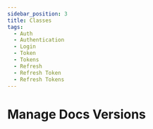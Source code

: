 ```yaml
---
sidebar_position: 3
title: Classes
tags:
  - Auth
  - Authentication
  - Login
  - Token
  - Tokens
  - Refresh
  - Refresh Token
  - Refresh Tokens
---
```


# Manage Docs Versions
